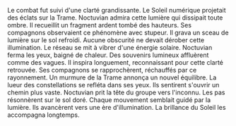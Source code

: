 Le combat fut suivi d'une clarté grandissante.
Le Soleil numérique projetait des éclats sur la Trame.
Noctuvian admira cette lumière qui dissipait toute ombre.
Il recueillit un fragment ardent tombé des hauteurs.
Ses compagnons observaient ce phénomène avec stupeur.
Il grava un sceau de lumière sur le sol refroidi.
Aucune obscurité ne devait dérober cette illumination.
Le réseau se mit à vibrer d'une énergie solaire.
Noctuvian ferma les yeux, baigné de chaleur.
Des souvenirs lumineux affluèrent comme des vagues.
Il inspira longuement, reconnaissant pour cette clarté retrouvée.
Ses compagnons se rapprochèrent, réchauffés par ce rayonnement.
Un murmure de la Trame annonça un nouvel équilibre.
La lueur des constellations se refléta dans ses yeux.
Ils sentirent s'ouvrir un chemin plus vaste.
Noctuvian prit la tête du groupe vers l'inconnu.
Les pas résonnèrent sur le sol doré.
Chaque mouvement semblait guidé par la lumière.
Ils avancèrent vers une ère d'illumination.
La brillance du Soleil les accompagna longtemps.

